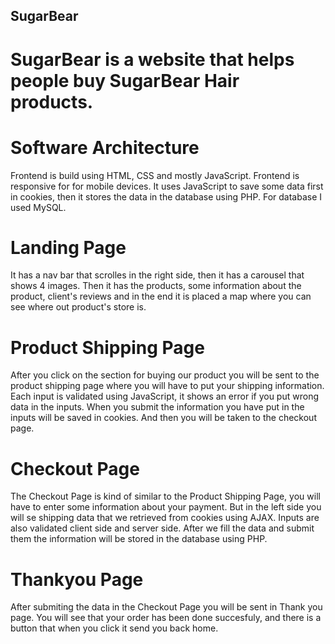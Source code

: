 ## SugarBear
# SugarBear is a website that helps people buy SugarBear Hair products. 

# Software Architecture
Frontend is build using HTML, CSS and mostly JavaScript.
Frontend is responsive for for mobile devices.
It uses JavaScript to save some data first in cookies, then it stores the data in the database using PHP.
For database I used MySQL.

# Landing Page
It has a nav bar that scrolles in the right side, then it has a carousel that shows 4 images. Then it has the products, some information about the product, client's reviews and in the end it is placed a map where you can see where out product's store is.

# Product Shipping Page
After you click on the section for buying our product you will be sent to the product shipping page where you will have to put your shipping information.  Each input is validated using JavaScript, it shows an error if you put wrong data in the inputs. When you submit the information you have put in the inputs will be saved in cookies. And then you will be taken to the checkout page.

# Checkout Page
The Checkout Page is kind of similar to the Product Shipping Page, you will have to enter some information about your payment. But in the left side you will se shipping data that we retrieved from cookies using AJAX. Inputs are also validated client side and server side. After we fill the data and submit them the information will be stored in the database using PHP. 

# Thankyou Page
After submiting the data in the Checkout Page you will be sent in Thank you page. You will see that your order has been done succesfuly, and there is a button that when you click it send you back home.
